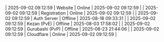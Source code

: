 | 2025-09-02 09:12:59 | Website | Online | 2025-09-02 09:12:59 |
| 2025-09-02 09:12:59 | Registration | Online | 2025-09-02 09:12:59 |
| 2025-09-02 09:12:59 | Auth Server | Offline | 2025-08-18 09:33:31 |
| 2025-09-02 09:12:59 | Kezan (PvE) | Offline | 2025-08-03 17:58:02 |
| 2025-09-02 09:12:59 | Gurubashi (PvP) | Offline | 2025-08-23 21:44:06 |
| 2025-09-02 09:12:59 | Cloudflare | Online | 2025-09-02 09:12:59 |
